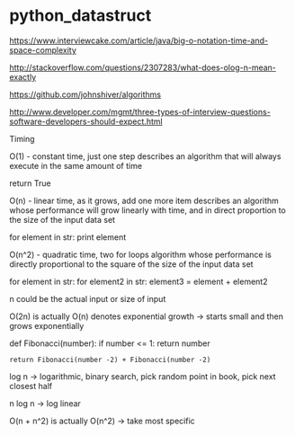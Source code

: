 # python_datastruct

https://www.interviewcake.com/article/java/big-o-notation-time-and-space-complexity

http://stackoverflow.com/questions/2307283/what-does-olog-n-mean-exactly

https://github.com/johnshiver/algorithms

http://www.developer.com/mgmt/three-types-of-interview-questions-software-developers-should-expect.html

Timing

O(1) - constant time, just one step
describes an algorithm that will always execute in the same amount of time

return True


O(n) - linear time, as it grows, add one more item
describes an algorithm whose performance will grow linearly with time, and in direct proportion to the size of the input data set

for element in str:
	print element


O(n^2) - quadratic time, two for loops
algorithm whose performance is directly proportional to the square of the size of the input data set

for element in str:
	for element2 in str:
		element3 = element + element2


n could be the actual input or size of input

O(2n) is actually O(n)
denotes exponential growth -> starts small and then grows exponentially

def Fibonacci(number):
	if number <= 1:
		return number

	return Fibonacci(number -2) + Fibonacci(number -2)

log n -> logarithmic, binary search, pick random point in book, pick next closest half

n log n -> log linear

O(n + n^2) is actually O(n^2) -> take most specific


